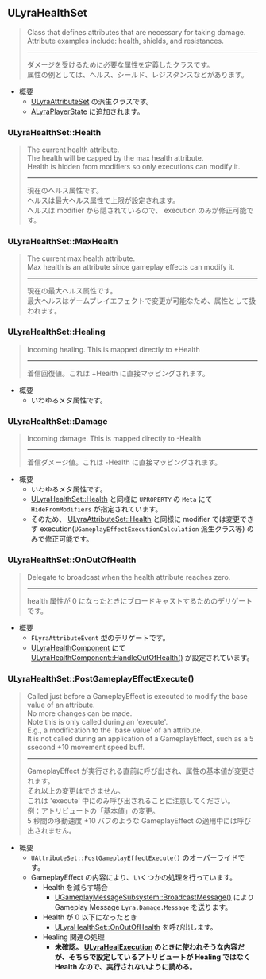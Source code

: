 ## ULyraHealthSet

> Class that defines attributes that are necessary for taking damage.  
> Attribute examples include: health, shields, and resistances.  
> 
> ----
> ダメージを受けるために必要な属性を定義したクラスです。  
> 属性の例としては、ヘルス、シールド、レジスタンスなどがあります。 

* 概要
	* [ULyraAttributeSet] の派生クラスです。
	* [ALyraPlayerState] に追加されます。

### ULyraHealthSet::Health

> The current health attribute.  
> The health will be capped by the max health attribute.  
> Health is hidden from modifiers so only executions can modify it.  
> 
> ----
> 現在のヘルス属性です。  
> ヘルスは最大ヘルス属性で上限が設定されます。  
> ヘルスは modifier から隠されているので、 execution のみが修正可能です。  

### ULyraHealthSet::MaxHealth

> The current max health attribute.  
> Max health is an attribute since gameplay effects can modify it.  
> 
> ----
> 現在の最大ヘルス属性です。  
> 最大ヘルスはゲームプレイエフェクトで変更が可能なため、属性として扱われます。  

### ULyraHealthSet::Healing

> Incoming healing. This is mapped directly to +Health  
> 
> ----
> 着信回復値。これは +Health に直接マッピングされます。 

* 概要
	* いわゆるメタ属性です。

### ULyraHealthSet::Damage

> Incoming damage. This is mapped directly to -Health  
> 
> ----
> 着信ダメージ値。これは -Health に直接マッピングされます。 

* 概要
	* いわゆるメタ属性です。
	* [ULyraHealthSet::Health] と同様に `UPROPERTY` の `Meta` にて `HideFromModifiers` が指定されています。
	* そのため、 [ULyraAttributeSet::Health] と同様に modifier では変更できず execution(`UGameplayEffectExecutionCalculation` 派生クラス等) のみで修正可能です。


### ULyraHealthSet::OnOutOfHealth

> Delegate to broadcast when the health attribute reaches zero.  
> 
> ----
> health 属性が 0 になったときにブロードキャストするためのデリゲートです。  

* 概要
	* `FLyraAttributeEvent` 型のデリゲートです。
	* [ULyraHealthComponent] にて [ULyraHealthComponent::HandleOutOfHealth()] が設定されています。

### ULyraHealthSet::PostGameplayEffectExecute()

> Called just before a GameplayEffect is executed to modify the base value of an attribute.  
> No more changes can be made.  
> Note this is only called during an 'execute'.  
> E.g., a modification to the 'base value' of an attribute.  
> It is not called during an application of a GameplayEffect, such as a 5 ssecond +10 movement speed buff. 
> 
> ----
> GameplayEffect が実行される直前に呼び出され、属性の基本値が変更されます。  
> それ以上の変更はできません。  
> これは 'execute' 中にのみ呼び出されることに注意してください。  
> 例：アトリビュートの「基本値」の変更。  
> 5 秒間の移動速度 +10 バフのような GameplayEffect の適用中には呼び出されません。  

* 概要
	* `UAttributeSet::PostGameplayEffectExecute()` のオーバーライドです。
	* GameplayEffect の内容により、いくつかの処理を行っています。
		* Health を減らす場合
			* [UGameplayMessageSubsystem::BroadcastMessage()] により Gameplay Message `Lyra.Damage.Message` を送ります。
		* Health が 0 以下になったとき
			* [ULyraHealthSet::OnOutOfHealth] を呼び出します。
		* Healing 関連の処理
			* **未確認。 [ULyraHealExecution] のときに使われそうな内容だが、そちらで設定しているアトリビュートが Healing ではなく Health なので、実行されないように読める。**


<!--- ページ内のリンク --->

<!--- 自前の画像へのリンク --->

<!--- generated --->
[ULyraAttributeSet]: ../../Lyra/GameplayAbility/ULyraAttributeSet.md#ulyraattributeset
[ULyraAttributeSet::Health]: ../../Lyra/GameplayAbility/ULyraAttributeSet.md#ulyraattributesethealth
[ULyraHealExecution]: ../../Lyra/GameplayAbility/ULyraHealExecution.md#ulyrahealexecution
[ULyraHealthComponent]: ../../Lyra/GameplayAbility/ULyraHealthComponent.md#ulyrahealthcomponent
[ULyraHealthComponent::HandleOutOfHealth()]: ../../Lyra/GameplayAbility/ULyraHealthComponent.md#ulyrahealthcomponenthandleoutofhealth
[ULyraHealthSet::Health]: ../../Lyra/GameplayAbility/ULyraHealthSet.md#ulyrahealthsethealth
[ULyraHealthSet::OnOutOfHealth]: ../../Lyra/GameplayAbility/ULyraHealthSet.md#ulyrahealthsetonoutofhealth
[ALyraPlayerState]: ../../Lyra/GameplayFramework/ALyraPlayerState.md#alyraplayerstate
[UGameplayMessageSubsystem::BroadcastMessage()]: ../../Plugin/GameplayMessageSubsystem/UGameplayMessageSubsystem.md#ugameplaymessagesubsystembroadcastmessage
